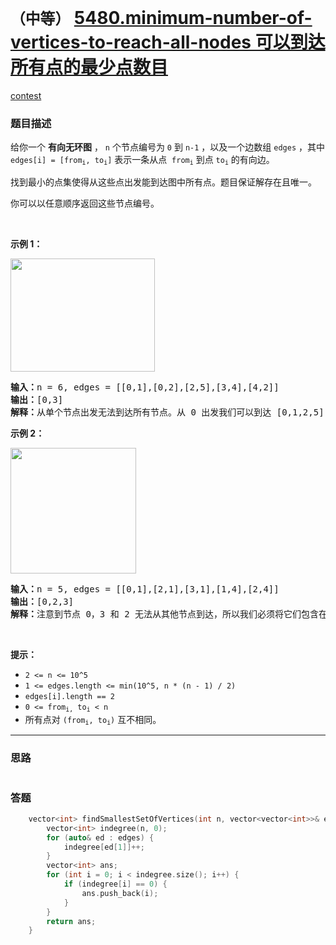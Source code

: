 # `（中等）` [5480.minimum-number-of-vertices-to-reach-all-nodes 可以到达所有点的最少点数目](https://leetcode-cn.com/problems/minimum-number-of-vertices-to-reach-all-nodes/)

[contest](https://leetcode-cn.com/contest/biweekly-contest-33/problems/minimum-number-of-vertices-to-reach-all-nodes/)

### 题目描述
<p>给你一个 <strong>有向无环图</strong>&nbsp;， <code>n</code>&nbsp;个节点编号为 <code>0</code>&nbsp;到 <code>n-1</code>&nbsp;，以及一个边数组 <code>edges</code>&nbsp;，其中 <code>edges[i] = [from<sub>i</sub>, to<sub>i</sub>]</code>&nbsp;表示一条从点&nbsp;&nbsp;<code>from<sub>i</sub></code>&nbsp;到点&nbsp;<code>to<sub>i</sub></code>&nbsp;的有向边。</p>

<p>找到最小的点集使得从这些点出发能到达图中所有点。题目保证解存在且唯一。</p>

<p>你可以以任意顺序返回这些节点编号。</p>

<p>&nbsp;</p>

<p><strong>示例 1：</strong></p>

<p><img style="height: 181px; width: 231px;" src="https://assets.leetcode-cn.com/aliyun-lc-upload/uploads/2020/08/22/5480e1.png" alt=""></p>

<pre><strong>输入：</strong>n = 6, edges = [[0,1],[0,2],[2,5],[3,4],[4,2]]
<strong>输出：</strong>[0,3]
<strong>解释：</strong>从单个节点出发无法到达所有节点。从 0 出发我们可以到达 [0,1,2,5] 。从 3 出发我们可以到达 [3,4,2,5] 。所以我们输出 [0,3] 。</pre>

<p><strong>示例 2：</strong></p>

<p><img style="height: 201px; width: 201px;" src="https://assets.leetcode-cn.com/aliyun-lc-upload/uploads/2020/08/22/5480e2.png" alt=""></p>

<pre><strong>输入：</strong>n = 5, edges = [[0,1],[2,1],[3,1],[1,4],[2,4]]
<strong>输出：</strong>[0,2,3]
<strong>解释：</strong>注意到节点 0，3 和 2 无法从其他节点到达，所以我们必须将它们包含在结果点集中，这些点都能到达节点 1 和 4 。
</pre>

<p>&nbsp;</p>

<p><strong>提示：</strong></p>

<ul>
	<li><code>2 <= n <= 10^5</code></li>
	<li><code>1 <= edges.length <= min(10^5, n * (n - 1) / 2)</code></li>
	<li><code>edges[i].length == 2</code></li>
	<li><code>0 <= from<sub>i,</sub>&nbsp;to<sub>i</sub> < n</code></li>
	<li>所有点对&nbsp;<code>(from<sub>i</sub>, to<sub>i</sub>)</code>&nbsp;互不相同。</li>
</ul>


---
### 思路
```
```



### 答题
``` C++
    vector<int> findSmallestSetOfVertices(int n, vector<vector<int>>& edges) {
        vector<int> indegree(n, 0);
        for (auto& ed : edges) {
            indegree[ed[1]]++;
        }
        vector<int> ans;
        for (int i = 0; i < indegree.size(); i++) {
            if (indegree[i] == 0) {
                ans.push_back(i);
            }
        }
        return ans;
    }
```





